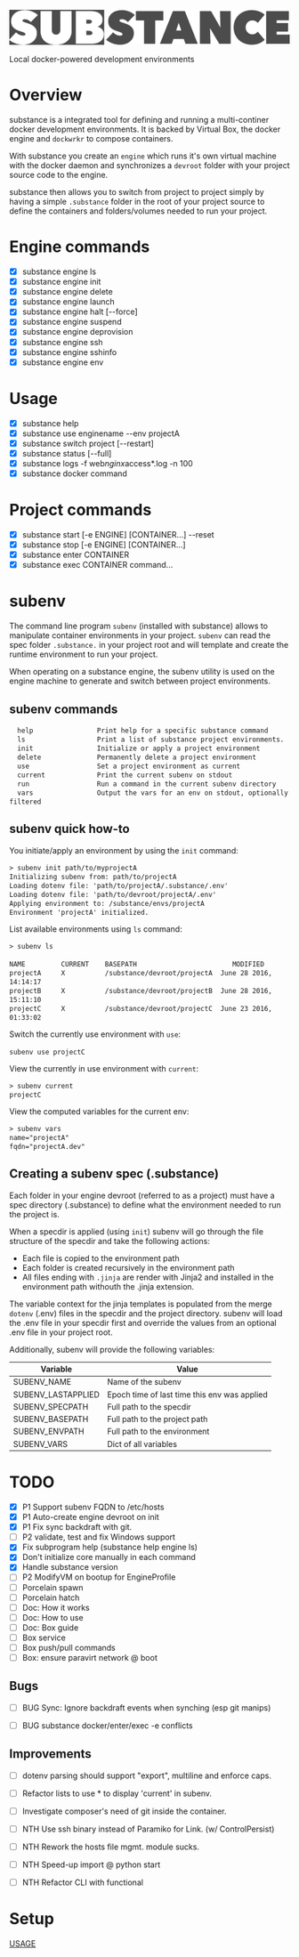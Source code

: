 
![alt text](docs/substance.png "substance")

Local docker-powered development environments

# Overview

substance is a integrated tool for defining and running a multi-continer docker development environments. It is backed by Virtual Box, the docker engine and ``dockwrkr`` to compose containers.

With substance you create an `engine` which runs it's own virtual machine with the docker daemon and synchronizes a `devroot` folder with your project source code to the engine. 

substance then allows you to switch from project to project simply by having a simple `.substance` folder in the root of your project source to define the containers and folders/volumes needed to run your project.

# Engine commands

- [x] substance engine ls
- [x] substance engine init
- [x] substance engine delete
- [x] substance engine launch
- [x] substance engine halt [--force]
- [x] substance engine suspend
- [x] substance engine deprovision
- [x] substance engine ssh
- [x] substance engine sshinfo
- [x] substance engine env

# Usage

- [x] substance help
- [x] substance use enginename --env projectA
- [x] substance switch project [--restart]
- [x] substance status [--full]
- [x] substance logs -f web*nginx*access*.log -n 100
- [x] substance docker command

# Project commands

- [x] substance start [-e ENGINE] [CONTAINER...] --reset
- [x] substance stop [-e ENGINE] [CONTAINER...] 
- [x] substance enter CONTAINER
- [x] substance exec CONTAINER command...

# subenv

The command line program ``subenv`` (installed with substance) allows to manipulate container environments in your project. ``subenv`` can read the spec folder ``.substance.`` in your project root and will template and create the runtime environment to run your project.

When operating on a substance engine, the subenv utility is used on the engine machine to generate and switch between project environments.

## subenv commands

```
  help                Print help for a specific substance command
  ls                  Print a list of substance project environments.
  init                Initialize or apply a project environment
  delete              Permanently delete a project environment
  use                 Set a project environment as current
  current             Print the current subenv on stdout
  run                 Run a command in the current subenv directory
  vars                Output the vars for an env on stdout, optionally filtered
```

## subenv quick how-to

You initiate/apply an environment by using the ``init`` command:

```
> subenv init path/to/myprojectA
Initializing subenv from: path/to/projectA
Loading dotenv file: 'path/to/projectA/.substance/.env'
Loading dotenv file: 'path/to/devroot/projectA/.env'
Applying environment to: /substance/envs/projectA
Environment 'projectA' initialized.
```

List available environments using ``ls`` command:

```
> subenv ls

NAME         CURRENT    BASEPATH                        MODIFIED
projectA     X          /substance/devroot/projectA  June 28 2016, 14:14:17
projectB     X          /substance/devroot/projectB  June 28 2016, 15:11:10
projectC     X          /substance/devroot/projectC  June 23 2016, 01:33:02
```

Switch the currently use environment with ``use``:

```subenv use projectC```

View the currently in use environment with ``current``:

```
> subenv current
projectC
```

View the computed variables for the current env:

```
> subenv vars
name="projectA"
fqdn="projectA.dev"
```


## Creating a subenv spec (.substance)

Each folder in your engine devroot (referred to as a project) must have a spec directory (.substance) to define what the environment needed to run the project is.

When a specdir is applied (using ``init``) subenv will go through the file structure of the specdir and take the following actions:

- Each file is copied to the environment path
- Each folder is created recursively in the environment path
- All files ending with ``.jinja`` are render with Jinja2 and installed in the environment path withouth the .jinja extension.

The variable context for the jinja templates is populated from the merge ``dotenv`` (.env) files in the specdir and the project directory. subenv will load the .env file in your specdir first and override the values from an optional .env file in your project root.

Additionally, subenv will provide the following variables:


| Variable            | Value                                          |
| ------------------- | ---------------------------------------------- |
| SUBENV_NAME         | Name of the subenv                               |
| SUBENV_LASTAPPLIED  | Epoch time of last time this env was applied   |
| SUBENV_SPECPATH     | Full path to the specdir                       |
| SUBENV_BASEPATH     | Full path to the project path                  |
| SUBENV_ENVPATH      | Full path to the environment                   |
| SUBENV_VARS         | Dict of all variables                          |


# TODO

- [x] P1 Support subenv FQDN to /etc/hosts
- [x] P1 Auto-create engine devroot on init
- [x] P1 Fix sync backdraft with git.
- [ ] P2 validate, test and fix Windows support
- [x] Fix subprogram help (substance help engine ls)
- [x] Don't initialize core manually in each command
- [x] Handle substance version
- [ ] P2 ModifyVM on bootup for EngineProfile
- [ ] Porcelain spawn
- [ ] Porcelain hatch
- [ ] Doc: How it works
- [ ] Doc: How to use
- [ ] Doc: Box guide
- [ ] Box service
- [ ] Box push/pull commands
- [ ] Box: ensure paravirt network @ boot

## Bugs

- [ ] BUG Sync: Ignore backdraft events when synching (esp git manips)
- [ ] BUG substance docker/enter/exec -e conflicts


## Improvements

- [ ] dotenv parsing should support "export", multiline and enforce caps.
- [ ] Refactor lists to use * to display 'current' in subenv. 
- [ ] Investigate composer's need of git inside the container.
- [ ] NTH Use ssh binary instead of Paramiko for Link. (w/ ControlPersist)
- [ ] NTH Rework the hosts file mgmt. module sucks.
- [ ] NTH Speed-up import @ python start
- [ ] NTH Refactor CLI with functional


# Setup

[USAGE](USAGE.md)